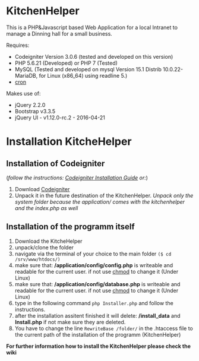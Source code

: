 # KitchenHelper
This is a PHP&Javascript based Web Application for a local Intranet to manage a Dinning hall for a small business.

Requires:
- Codeigniter Version 3.0.6 (tested and developed on this version)
- PHP 5.6.21 (Developed) or PHP 7 (Tested)
- MySQL (Tested and developed on mysql Version 15.1 Distrib 10.0.22-MariaDB, for Linux (x86_64) using readline 5.)
- [cron](https://de.wikipedia.org/wiki/Cron)

Makes use of:
- jQuery 2.2.0
- Bootstrap v3.3.5
- jQuery UI - v1.12.0-rc.2 - 2016-04-21

# Installation KitcheHelper

## Installation of Codeigniter
(*follow the instructions:  [Codeigniter Installation Guide](http://www.codeigniter.com/user_guide/installation/index.html) or:*)
1. Download [Codeigniter](https://codeigniter.com/download)
2. Unpack it in the future destination of the KitchenHelper. *Unpack only the system folder because the application/ comes with the kitchenhelper and the index.php as well*

## Installation of the programm itself

1. Download the KitcheHelper
2. unpack/clone the folder
3. navigate via the terminal of your choice to the main folder `($ cd /srv/www/htdocs/)`
4. make sure that: **/application/config/config.php** is writeable and readable for the current user. if not use [chmod](http://www.computerhope.com/unix/uchmod.htm) to change it (Under Linux)
5. make sure that: **/application/config/database.php** is writeable and readable for the current user. if not use [chmod](http://www.computerhope.com/unix/uchmod.htm) to change it (Under Linux)
6. type in the following command `php Installer.php` and follow the instructions.
7. after the installation assitent finished it will delete: **/install_data** and **Install.php** if not make sure they are deleted.
8. You have to change the line `RewriteBase /folder/` in the .htaccess file to the current path of the installation of the programm (KitchenHelper)

**For further information how to install the KitchenHelper please check the wiki**










